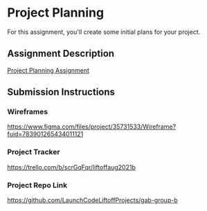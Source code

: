# Project Planning
For this assignment, you'll create some initial plans for your project.

## Assignment Description
[Project Planning Assignment](https://education.launchcode.org/liftoff/modules/assignments/project-planning)

## Submission Instructions

### Wireframes

https://www.figma.com/files/project/35731533/Wireframe?fuid=783901265434011121

### Project Tracker

https://trello.com/b/scrGqFqr/liftoffaug2021b

### Project Repo Link

https://github.com/LaunchCodeLiftoffProjects/gab-group-b
